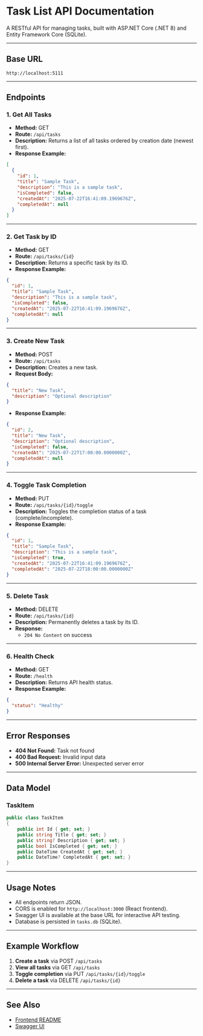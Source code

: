# Task List API Documentation

A RESTful API for managing tasks, built with ASP.NET Core (.NET 8) and Entity Framework Core (SQLite).

---

## Base URL

    http://localhost:5111

---

## Endpoints

### 1. Get All Tasks
- **Method:** GET
- **Route:** `/api/tasks`
- **Description:** Returns a list of all tasks ordered by creation date (newest first).
- **Response Example:**
```json
[
  {
    "id": 1,
    "title": "Sample Task",
    "description": "This is a sample task",
    "isCompleted": false,
    "createdAt": "2025-07-22T16:41:09.1969676Z",
    "completedAt": null
  }
]
```

---

### 2. Get Task by ID
- **Method:** GET
- **Route:** `/api/tasks/{id}`
- **Description:** Returns a specific task by its ID.
- **Response Example:**
```json
{
  "id": 1,
  "title": "Sample Task",
  "description": "This is a sample task",
  "isCompleted": false,
  "createdAt": "2025-07-22T16:41:09.1969676Z",
  "completedAt": null
}
```

---

### 3. Create New Task
- **Method:** POST
- **Route:** `/api/tasks`
- **Description:** Creates a new task.
- **Request Body:**
```json
{
  "title": "New Task",
  "description": "Optional description"
}
```
- **Response Example:**
```json
{
  "id": 2,
  "title": "New Task",
  "description": "Optional description",
  "isCompleted": false,
  "createdAt": "2025-07-22T17:00:00.0000000Z",
  "completedAt": null
}
```

---

### 4. Toggle Task Completion
- **Method:** PUT
- **Route:** `/api/tasks/{id}/toggle`
- **Description:** Toggles the completion status of a task (complete/incomplete).
- **Response Example:**
```json
{
  "id": 1,
  "title": "Sample Task",
  "description": "This is a sample task",
  "isCompleted": true,
  "createdAt": "2025-07-22T16:41:09.1969676Z",
  "completedAt": "2025-07-22T18:00:00.0000000Z"
}
```

---

### 5. Delete Task
- **Method:** DELETE
- **Route:** `/api/tasks/{id}`
- **Description:** Permanently deletes a task by its ID.
- **Response:**
  - `204 No Content` on success

---

### 6. Health Check
- **Method:** GET
- **Route:** `/health`
- **Description:** Returns API health status.
- **Response Example:**
```json
{
  "status": "Healthy"
}
```

---

## Error Responses
- **404 Not Found:** Task not found
- **400 Bad Request:** Invalid input data
- **500 Internal Server Error:** Unexpected server error

---

## Data Model

### TaskItem
```csharp
public class TaskItem
{
    public int Id { get; set; }
    public string Title { get; set; }
    public string? Description { get; set; }
    public bool IsCompleted { get; set; }
    public DateTime CreatedAt { get; set; }
    public DateTime? CompletedAt { get; set; }
}
```

---

## Usage Notes
- All endpoints return JSON.
- CORS is enabled for `http://localhost:3000` (React frontend).
- Swagger UI is available at the base URL for interactive API testing.
- Database is persisted in `tasks.db` (SQLite).

---

## Example Workflow
1. **Create a task** via POST `/api/tasks`
2. **View all tasks** via GET `/api/tasks`
3. **Toggle completion** via PUT `/api/tasks/{id}/toggle`
4. **Delete a task** via DELETE `/api/tasks/{id}`

---

## See Also
- [Frontend README](../task-list-frontend/README.md)
- [Swagger UI](http://localhost:5111)
